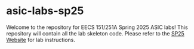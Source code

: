 # asic-labs-sp25
Welcome to the repository for EECS 151/251A Spring 2025 ASIC labs! This repository will contain all the lab skeleton code. Please refer to the [SP25 Website](https://inst.eecs.berkeley.edu/~eecs151/sp25/) for lab instructions.